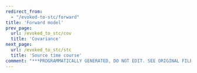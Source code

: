 ```yaml
---
redirect_from:
  - "/evoked-to-stc/forward"
title: 'Forward model'
prev_page:
  url: /evoked_to_stc/cov
  title: 'Covariance'
next_page:
  url: /evoked_to_stc/stc
  title: 'Source time course'
comment: "***PROGRAMMATICALLY GENERATED, DO NOT EDIT. SEE ORIGINAL FILES IN /content***"
---
```

